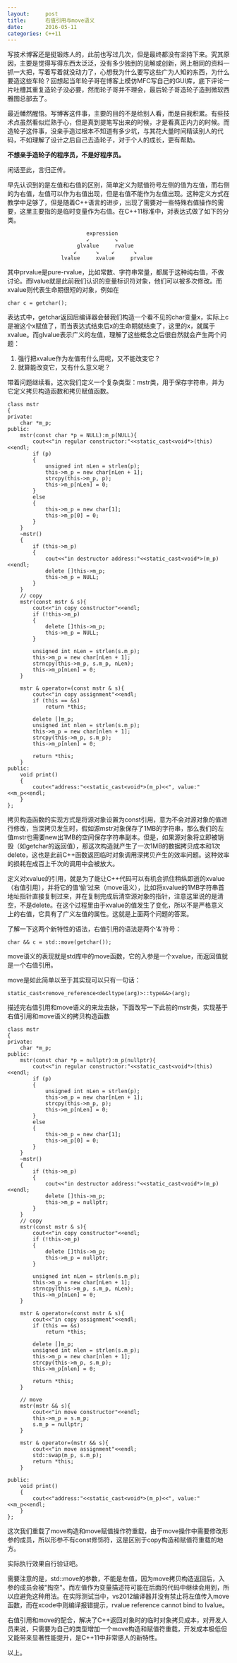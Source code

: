 ```yaml
---
layout:     post
title:      右值引用与move语义
date:       2016-05-11
categories: C++11
---
```


写技术博客还是挺锻炼人的，此前也写过几次，但是最终都没有坚持下来。究其原因，主要是觉得写得东西太泛泛，没有多少独到的见解或创新，网上相同的资料一抓一大把，写着写着就没动力了，心想我为什么要写这些广为人知的东西，为什么要造这些车轮？回想起当年轮子哥在博客上模仿MFC写自己的GUI库，底下评论一片吐槽其重复造轮子没必要，然而轮子哥并不理会，最后轮子哥造轮子造到微软西雅图总部去了。

最近幡然醒悟。写博客这件事，主要的目的不是给别人看，而是自我积累。有些技术点虽然看似烂熟于心，但是真到提笔写出来的时候，才是看真正内力的时候。而造轮子这件事，没亲手造过根本不知道有多少坑，与其花大量时间精读别人的代码，不如理解了设计之后自己去造轮子，对于个人的成长，更有帮助。

**不想亲手造轮子的程序员，不是好程序员。**

闲话至此，言归正传。

早先认识到的是左值和右值的区别，简单定义为赋值符号左侧的值为左值，而右侧的为右值，左值可以作为右值出现，但是右值不能作为左值出现。这种定义方式在教学中足够了，但是随着C++语言的进步，出现了需要对一些特殊右值操作的需要，这里主要指的是临时变量作为右值。在C++11标准中，对表达式做了如下的分类。

                             expression
                         	 ↙        ↘
                          glvalue     rvalue
                         ↙      ↘    ↙      ↘
                     lvalue     xvalue     prvalue

其中prvalue是pure-rvalue，比如常数、字符串常量，都属于这种纯右值，不做讨论。而lvalue就是此前我们认识的变量标识符对象，他们可以被多次修改。而xvalue则代表生命期很短的对象，例如在

	char c = getchar();

表达式中，getchar返回后编译器会替我们构造一个看不见的char变量x，实际上c是被这个x赋值了，而当表达式结束后x的生命期就结束了，这里的x，就属于xvalue。而glvalue表示广义的左值，理解了这些概念之后很自然就会产生两个问题：

1. 强行把xvalue作为左值有什么用呢，又不能改变它？
2. 就算能改变它，又有什么意义呢？

带着问题继续看。这次我们定义一个复杂类型：mstr类，用于保存字符串，并为它定义拷贝构造函数和拷贝赋值函数。

	class mstr
	{
	private:
		char *m_p;
	public:
		mstr(const char *p = NULL):m_p(NULL){
			cout<<"in regular constructor:"<<static_cast<void*>(this)<<endl;
			if (p)
			{
				unsigned int nLen = strlen(p);
				this->m_p = new char[nLen + 1];
				strcpy(this->m_p, p);
				this->m_p[nLen] = 0;
			}
			else
			{
				this->m_p = new char[1];
				this->m_p[0] = 0;
			}
		}
		~mstr()
		{
			if (this->m_p)
			{
				cout<<"in destructor address:"<<static_cast<void*>(m_p)<<endl;
				delete []this->m_p;
				this->m_p = NULL;
			}
		}
		// copy
		mstr(const mstr & s){
			cout<<"in copy constructor"<<endl;
			if (!this->m_p)
			{
				delete []this->m_p;
				this->m_p = NULL;
			}

			unsigned int nLen = strlen(s.m_p);
			this->m_p = new char[nLen + 1];
			strncpy(this->m_p, s.m_p, nLen);
			this->m_p[nLen] = 0;
		}

		mstr & operator=(const mstr & s){
			cout<<"in copy assignment"<<endl;
			if (this == &s)
				return *this;

			delete []m_p;
			unsigned int nlen = strlen(s.m_p);
			this->m_p = new char[nlen + 1];
			strcpy(this->m_p, s.m_p);
			this->m_p[nlen] = 0;

			return *this;
		}
	public:
		void print()
		{
			cout<<"address:"<<static_cast<void*>(m_p)<<", value:"<<m_p<<endl;
		}
	};

拷贝构造函数的实现方式是将源对象设置为const引用，意为不会对源对象的值进行修改，当深拷贝发生时，假如源mstr对象保存了1MB的字符串，那么我们的左值mstr也需要new出1MB的空间保存字符串副本。但是，如果源对象将立即被销毁（如getchar的返回值），那这次构造就产生了一次1MB的数据拷贝成本和1次delete，这也是此前C++函数返回临时对象调用深拷贝产生的效率问题。这种效率的损耗在成百上千次的调用中会被放大。

定义对xvalue的引用，就是为了能让C++代码可以有机会抓住稍纵即逝的xvalue（右值引用），并将它的值‘偷’过来（move语义），比如将xvalue的1MB字符串首地址指针直接复制过来，并在复制完成后清空源对象的指针，注意这里说的是清空，不是delete。在这个过程里由于xvalue的值发生了变化，所以不是严格意义上的右值，它具有了广义左值的属性。这就是上面两个问题的答案。

了解一下这两个新特性的语法，右值引用的语法是两个'&'符号：

	char && c = std::move(getchar());
move语义的表现就是std库中的move函数，它的入参是一个xvalue，而返回值就是一个右值引用。

move是如此简单以至于其实现可以只有一句话：

    static_cast<remove_reference<decltype(arg)>::type&&>(arg);

描述完右值引用和move语义的来龙去脉，下面改写一下此前的mstr类，实现基于右值引用和move语义的拷贝构造函数

	class mstr
	{
	private:
		char *m_p;
	public:
		mstr(const char *p = nullptr):m_p(nullptr){
			cout<<"in regular constructor:"<<static_cast<void*>(this)<<endl;
			if (p)
			{
				unsigned int nLen = strlen(p);
				this->m_p = new char[nLen + 1];
				strcpy(this->m_p, p);
				this->m_p[nLen] = 0;
			}
			else
			{
				this->m_p = new char[1];
				this->m_p[0] = 0;
			}
		}
		~mstr()
		{
			if (this->m_p)
			{
				cout<<"in destructor address:"<<static_cast<void*>(m_p)<<endl;
				delete []this->m_p;
				this->m_p = nullptr;
			}
		}
		// copy
		mstr(const mstr & s){
			cout<<"in copy constructor"<<endl;
			if (!this->m_p)
			{
				delete []this->m_p;
				this->m_p = nullptr;
			}

			unsigned int nLen = strlen(s.m_p);
			this->m_p = new char[nLen + 1];
			strncpy(this->m_p, s.m_p, nLen);
			this->m_p[nLen] = 0;
		}

		mstr & operator=(const mstr & s){
			cout<<"in copy assignment"<<endl;
			if (this == &s)
				return *this;

			delete []m_p;
			unsigned int nlen = strlen(s.m_p);
			this->m_p = new char[nlen + 1];
			strcpy(this->m_p, s.m_p);
			this->m_p[nlen] = 0;

			return *this;
		}

		// move
		mstr(mstr && s){
			cout<<"in move constructor"<<endl;
			this->m_p = s.m_p;
			s.m_p = nullptr;
		}

		mstr & operator=(mstr && s){
			cout<<"in move assignment"<<endl;
			std::swap(m_p, s.m_p);
			return *this;
		}

	public:
		void print()
		{
			cout<<"address:"<<static_cast<void*>(m_p)<<", value:"<<m_p<<endl;
		}
	};

这次我们重载了move构造和move赋值操作符重载，由于move操作中需要修改形参的成员，所以形参不有const修饰符，这是区别于copy构造和赋值符重载的地方。

实际执行效果自行验证吧。

需要注意的是，std::move的参数，不能是左值，因为move拷贝构造返回后，入参的成员会被"掏空"。而左值作为变量描述符可能在后面的代码中继续会用到，所以应避免这种用法。在实际测试当中，vs2012编译器并没有禁止将左值传入move函数，而在xcode中则编译报错提示，rvalue reference cannot bind to lvalue。

右值引用和move的配合，解决了C++返回对象时的临时对象拷贝成本，对开发人员来说，只需要为自己的类型增加一个move构造和赋值符重载，开发成本极低但又能带来显著性能提升，是C++11中非常感人的新特性。

以上。
